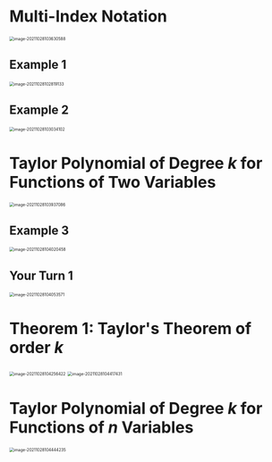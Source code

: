 # Multi-Index Notation

<img src="D:\dev\AllNote\.mdnote\assets\image-20211028103630588.png" alt="image-20211028103630588" style="zoom:50%;" />

## Example 1

<img src="D:\dev\AllNote\.mdnote\assets\image-20211028102819133.png" alt="image-20211028102819133" style="zoom:50%;" />

## Example 2

<img src="D:\dev\AllNote\.mdnote\assets\image-20211028103034102.png" alt="image-20211028103034102" style="zoom:50%;" />

# Taylor Polynomial of Degree $k$ for Functions of Two Variables

<img src="D:\dev\AllNote\.mdnote\assets\image-20211028103937086.png" alt="image-20211028103937086" style="zoom:50%;" />

## Example 3

<img src="D:\dev\AllNote\.mdnote\assets\image-20211028104020458.png" alt="image-20211028104020458" style="zoom:50%;" />

## Your Turn 1

<img src="D:\dev\AllNote\.mdnote\assets\image-20211028104053571.png" alt="image-20211028104053571" style="zoom:50%;" />

# Theorem 1: Taylor's Theorem of order $k$

<img src="D:\dev\AllNote\.mdnote\assets\image-20211028104256422.png" alt="image-20211028104256422" style="zoom:50%;" />

<img src="D:\dev\AllNote\.mdnote\assets\image-20211028104417431.png" alt="image-20211028104417431" style="zoom:50%;" />

# Taylor Polynomial of Degree $k$ for Functions of $n$ Variables

<img src="D:\dev\AllNote\.mdnote\assets\image-20211028104444235.png" alt="image-20211028104444235" style="zoom:50%;" />
